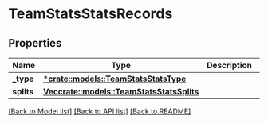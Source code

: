 # TeamStatsStatsRecords

## Properties

Name | Type | Description | Notes
------------ | ------------- | ------------- | -------------
**_type** | [***crate::models::TeamStatsStatsType**](TeamStatsStats_type.md) |  | [optional] 
**splits** | [**Vec<crate::models::TeamStatsStatsSplits>**](TeamStatsStats_splits.md) |  | [optional] 

[[Back to Model list]](../README.md#documentation-for-models) [[Back to API list]](../README.md#documentation-for-api-endpoints) [[Back to README]](../README.md)


